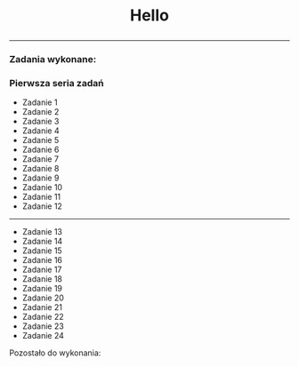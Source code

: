 # <p align="center">Hello</p>


***
### Zadania wykonane:

### Pierwsza seria zadań

- Zadanie 1
- Zadanie 2
- Zadanie 3
- Zadanie 4
- Zadanie 5
- Zadanie 6
- Zadanie 7
- Zadanie 8
- Zadanie 9
- Zadanie 10
- Zadanie 11
- Zadanie 12

***

- Zadanie 13
- Zadanie 14
- Zadanie 15
- Zadanie 16
- Zadanie 17
- Zadanie 18
- Zadanie 19
- Zadanie 20
- Zadanie 21
- Zadanie 22
- Zadanie 23
- Zadanie 24

Pozostało do wykonania:


